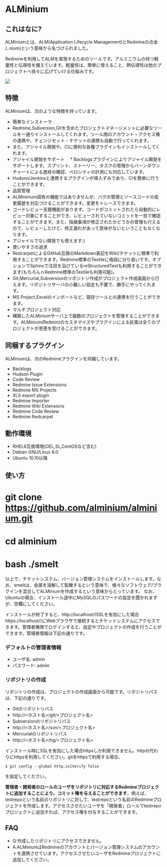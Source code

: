 # ALMinium

## これはなに?

ALMiniumとは、ALM(Application Lifecycle Management)とRedmineの合金(..nium)という意味から名づけられました。

Redmineを利用してALMを実現するためのツールです。アルミニウムの持つ軽量性と伝導性を備えています。軽量性は、簡単に使えること、熱伝導性は他のプロジェクトへ徐々に広げていける仕組みです。

<img src="alminium/raw/master/docs/img/alminium.png" />

## 特徴

ALMiniumは、次のような特徴を持っています。

 * 簡単なインストーラ
  * Redmine,Subversion,Gitを含めたプロジェクトマネージメントに必要なツールを一通りインストールしてくれます。ツール間のアカウント・アクセス権の連携や、チェンジセット・チケットの連携も自動で行ってくれます。
  * また、アジャイル開発や、CIに便利な各種プラグインもインストールしてくれます。
 * アジャイル開発をサポート
　* Backlogsプラグインによりアジャイル開発をサポートします。スプリント、ストーリー、タスクの管理からバーンダウンチャートによる進捗の確認、ベロシティの計測にも対応しています。
  * Hudson/Jenkinsと連携するプラグインが導入ずみであり、CIを簡単に行うことができます。
 * 品質管理
  * ALMminium固有の機能ではありませんが、バグの管理とソースコードの変更履歴を対応づけることができます。変更をトレースできます。
  * コードレビュー支援機能があります。コードがコミットされたら自動的にレビュー対象にすることができ、レビューされていないコミットを一目で確認することができます。また、指摘事項が修正されたかどうかの管理も行えるので、レビューしたけど、修正漏れがあって意味がないということもなくなります。
  * アジャイルでない開発でも使えます:)
 * 使いやすさの追求
  * RedcarpetによるGitHub互換のMarkdown表記をWiki/チケットに標準で利用することができます。Redmine標準のTextileに格段に分り易いです。オプションでSphinxで注目を浴びているreStructuredTextも利用することができます(もちろんｎRedmine標準のTextileも利用可能)。
  * Git,Mercurial,Subversionのリポジトリ作成がプロジェクト作成画面から行えます。リポジトリサーバの小難しい設定も不要で、勝手にやってくれます。
  * MS Project,Excelのインポートなど、既存ツールとの連携を行うことができます。
 * マルチプロジェクト対応
  * 構築したALMiniumサーバ上で複数のプロジェクトを管理することができます。ALMinium(Redmin)のカスタマイズやプラグインによる拡張は全てのプロジェクトが恩恵を受けることができます。

## 同梱するプラグイン

ALMiniumは、次のRedmineプラグインを同梱しています。

 * Backlogs
 * Hudson Plugin
 * Code Review
 * Redmine Issue Extensions
 * Redmine MS Projects
 * XLS export plugin
 * Redmine Importer
 * Redmine Wiki Extensions
 * Redmine Code Review
 * Redmine Redcarpet 

## 動作環境

 * RHEL6互換環境(OEL,SL,CentOSなど含む)
 * Debian GNU/Linux 6.0
 * Ubuntu 10.10以降

## 使い方
 # git clone https://github.com/alminium/alminium.git
 # cd alminium
 # bash ./smelt

以上で、チケットシステム、バージョン管理システムをインストールします。なお、smeltは、金属を溶解して製錬するという意味で、様々なソフトウェア/プラグインを混合してALMiniumを作成するという意味からとっています。
なお、Ubuntuの場合、インストール途中にMySQLのパスワードの設定を聞かれますが、空欄にしてください。

インストールが終了すると、http://localhost/(SSLを有効にした場合https://localhost/)にWebブラウザで接続するとチケットシステムにアクセスできます。管理者権限でログインすると、設定やプロジェクトの作成を行うことができます。管理者情報は下記の通りです。


### デフォルトの管理者情報

 * ユーザ名: admin
 * パスワード: admin

### リポジトリの作成

リポジトリの作成は、プロジェクトの作成画面から可能です。リポジトリパスは、下記の通りです。

 * Gitのリポジトリパス
  * http://<ホスト名>/git/<プロジェクト名>
 * Subversionのリポジトリパス
  * http://<ホスト名>/svn/<プロジェクト名>
 * Mercurialのリポジトリパス
  * http://<ホスト名>/hg/<プロジェクト名>

インストール時にSSLを有効にした場合httpsしか利用できません。httpの代わりにhttpsを利用してください。gitをhttpsで利用する場合、

```
$ git config --global http.sslVerify false
```

を設定してください。

**管理者・開発者のロールのユーザをリポジトリに対応するRedmineプロジェクトに追加することにより、コミット権を与えることができます**。例えば、testrepoという名前のリポジトリに対して、testrepoという名前のRedmineプロジェクトを作成します。アクセスさせたいユーザを「開発者」ロールでtestrepoプロジェクトに追加すれば、アクセス権を付与することができます。

## FAQ

 * Q:作成したリポジトリにアクセスできません。
 * A:ALMiniumはRedmineのアカウントとバージョン管理システムのアカウントを連携させています。アクセスさせたいユーザをRedmineプロジェクトに追加してください。

